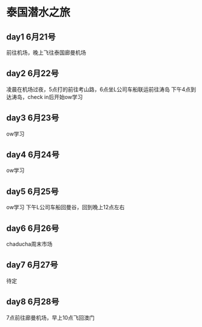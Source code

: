 # 泰国潜水之旅

## day1 6月21号
前往机场，晚上飞往泰国廊曼机场

## day2 6月22号
凌晨在机场过夜，5点打的前往考山路，6点坐L公司车船联运前往涛岛
下午4点到达涛岛，check in后开始ow学习

## day3 6月23号
ow学习

## day4 6月24号
ow学习

## day5 6月25号
ow学习
下午L公司车船回曼谷，回到晚上12点左右

## day6 6月26号
chaducha周末市场

## day7 6月27号
待定

## day8 6月28号
7点前往廊曼机场，早上10点飞回澳门
